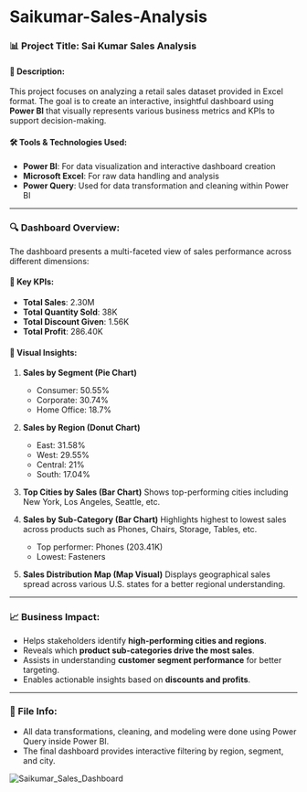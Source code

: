 # Saikumar-Sales-Analysis
### 📊 Project Title: **Sai Kumar Sales Analysis**

#### 📁 Description:

This project focuses on analyzing a retail sales dataset provided in Excel format. The goal is to create an interactive, insightful dashboard using **Power BI** that visually represents various business metrics and KPIs to support decision-making.

#### 🛠 Tools & Technologies Used:

* **Power BI**: For data visualization and interactive dashboard creation
* **Microsoft Excel**: For raw data handling and analysis
* **Power Query**: Used for data transformation and cleaning within Power BI

---

### 🔍 Dashboard Overview:

The dashboard presents a multi-faceted view of sales performance across different dimensions:

#### 💼 Key KPIs:

* **Total Sales**: 2.30M
* **Total Quantity Sold**: 38K
* **Total Discount Given**: 1.56K
* **Total Profit**: 286.40K

#### 📌 Visual Insights:

1. **Sales by Segment (Pie Chart)**

   * Consumer: 50.55%
   * Corporate: 30.74%
   * Home Office: 18.7%

2. **Sales by Region (Donut Chart)**

   * East: 31.58%
   * West: 29.55%
   * Central: 21%
   * South: 17.04%

3. **Top Cities by Sales (Bar Chart)**
   Shows top-performing cities including New York, Los Angeles, Seattle, etc.

4. **Sales by Sub-Category (Bar Chart)**
   Highlights highest to lowest sales across products such as Phones, Chairs, Storage, Tables, etc.

   * Top performer: Phones (203.41K)
   * Lowest: Fasteners

5. **Sales Distribution Map (Map Visual)**
   Displays geographical sales spread across various U.S. states for a better regional understanding.

---

### 📈 Business Impact:

* Helps stakeholders identify **high-performing cities and regions**.
* Reveals which **product sub-categories drive the most sales**.
* Assists in understanding **customer segment performance** for better targeting.
* Enables actionable insights based on **discounts and profits**.

---

### 📎 File Info:

* All data transformations, cleaning, and modeling were done using Power Query inside Power BI.
* The final dashboard provides interactive filtering by region, segment, and city.


![Saikumar_Sales_Dashboard](https://github.com/user-attachments/assets/3d472350-7505-45c4-94ba-355a14afccb7)






